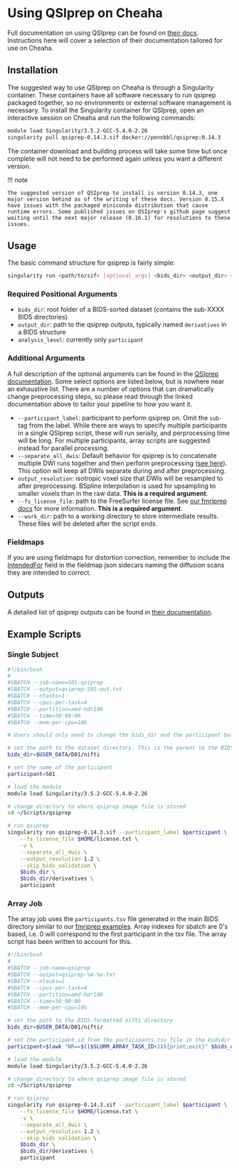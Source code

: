 # Using QSIprep on Cheaha

Full documentation on using QSIprep can be found on [their docs](https://qsiprep.readthedocs.io/en/stable/usage.html). Instructions here will cover a selection of their documentation tailored for use on Cheaha.

## Installation

The suggested way to use QSIprep on Cheaha is through a Singularity container. These containers have all software necessary to run qsiprep packaged together, so no environments or external software management is necessary. To install the Singularity container for QSIprep, open an interactive session on Cheaha and run the following commands:

``` bash
module load Singularity/3.5.2-GCC-5.4.0-2.26
singularity pull qsiprep-0.14.3.sif docker://pennbbl/qsiprep:0.14.3
```

The container download and building process will take some time but once complete will not need to be performed again unless you want a different version.

<!-- markdownlint-disable MD046 -->
!!! note

    The suggested version of QSIprep to install is version 0.14.3, one major version behind as of the writing of these docs. Version 0.15.X have issues with the packaged miniconda distribution that cause runtime errors. Some published issues on QSIprep's github page suggest waiting until the next major release (0.16.1) for resolutions to these issues.
<!-- markdownlint-enable MD046 -->

## Usage

The basic command structure for qsiprep is fairly simple:

``` bash
singularity run <path/to/sif> [optional_args] <bids_dir> <output_dir> <analysis_level>
```

### Required Positional Arguments

- `bids_dir`: root folder of a BIDS-sorted dataset (contains the sub-XXXX BIDS directories)
- `output_dir`: path to the qsiprep outputs, typically named `derivatives` in a BIDS structure
- `analysis_level`: currently only `participant`

### Additional Arguments

A full description of the optional arguments can be found in the [QSIprep documentation](https://qsiprep.readthedocs.io/en/stable/usage.html). Some select options are listed below, but is nowhere near an exhaustive list. There are a number of options that can dramatically change preprocessing steps, so please read through the linked documentation above to tailor your pipeline to how you want it.

- `--participant_label`: participant to perform qsiprep on. Omit the `sub-` tag from the label. While there are ways to specify multiple participants in a single QSIprep script, these will run serially, and perprocessing time will be long. For multiple participants, array scripts are suggested instead for parallel processing.
- `--separate_all_dwis`: Default behavior for qsiprep is to concatenate multiple DWI runs together and then perform preprocessing ([see here](https://qsiprep.readthedocs.io/en/stable/preprocessing.html#merging-multiple-scans-from-a-session)). This option will keep all DWIs separate during and after preprocessing.
- `output_resolution`: isotropic voxel size that DWIs will be resampled to after preprocessing. BSpline interpolation is used for upsampling to smaller voxels than in the raw data. **This is a required argument**.
- `--fs_license_file`: path to the FreeSurfer license file. See [our fmriprep docs](../fmriprep/fmriprep-usage.md#freesurfer-license-file) for more information. **This is a required argument**.
- `--work_dir`: path to a working directory to store intermediate results. These files will be deleted after the script ends.

### Fieldmaps

If you are using fieldmaps for distortion correction, remember to include the [IntendedFor](../bids/practical_heudiconv.md#associating-fieldmaps-with-func-and-dwi-scans) field in the fieldmap json sidecars naming the diffusion scans they are intended to correct.

## Outputs

A detailed list of qsiprep outputs can be found in [their documentation](https://qsiprep.readthedocs.io/en/stable/preprocessing.html#outputs-of-qsiprep).

## Example Scripts

### Single Subject

``` bash
#!/bin/bash
#
#SBATCH --job-name=S01-qsiprep
#SBATCH --output=qsiprep-S01-out.txt
#SBATCH --ntasks=1
#SBATCH --cpus-per-task=4
#SBATCH --partition=amd-hdr100
#SBATCH --time=50:00:00
#SBATCH --mem-per-cpu=10G

# Users should only need to change the bids_dir and the participant below to run this script.

# set the path to the dataset directory. This is the parent to the BIDS-formatted nifti directory.
bids_dir=$USER_DATA/D01/nifti

# set the name of the participant
participant=S01

# load the module
module load Singularity/3.5.2-GCC-5.4.0-2.26

# change directory to where qsiprep image file is stored
cd ~/Scripts/qsiprep

# run qsiprep
singularity run qsiprep-0.14.3.sif --participant_label $participant \
    --fs_license_file $HOME/license.txt \
    -v \
    --separate_all_dwis \
    --output_resolution 1.2 \
    --skip_bids_validation \
    $bids_dir \
    $bids_dir/derivatives \
    participant
```

### Array Job

The array job uses the `participants.tsv` file generated in the main BIDS directory similar to our [fmriprep examples](../fmriprep/fmriprep-scripts.md#example-array-job-script). Array indexes for sbatch are 0's based, i.e. 0 will correspond to the first participant in the tsv file. The array script has been written to account for this.

``` bash
#!/bin/bash
#
#SBATCH --job-name=qsiprep
#SBATCH --output=qsiprep-%A-%a.txt
#SBATCH --ntasks=1
#SBATCH --cpus-per-task=4
#SBATCH --partition=amd-hdr100
#SBATCH --time=50:00:00
#SBATCH --mem-per-cpu=10G

# set the path to the BIDS-formatted nifti directory
bids_dir=$USER_DATA/D01/nifti/

# set the participant id from the participants.tsv file in the bidsdir
participant=$(awk "NR==$(($SLURM_ARRAY_TASK_ID+2)){print;exit}" $bids_dir/participants.tsv | cut -f 1)

# load the module
module load Singularity/3.5.2-GCC-5.4.0-2.26

# change directory to where qsiprep image file is stored
cd ~/Scripts/qsiprep

# run qsiprep
singularity run qsiprep-0.14.3.sif --participant_label $participant \
    --fs_license_file $HOME/license.txt \
    -v \
    --separate_all_dwis \
    --output_resolution 1.2 \
    --skip_bids_validation \
    $bids_dir \
    $bids_dir/derivatives \
    participant

```
